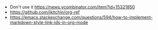 - Don't use it https://news.ycombinator.com/item?id=15321850
- https://github.com/jkitchin/org-ref
- https://emacs.stackexchange.com/questions/594/how-to-implement-markdown-style-link-ids-in-org-mode
